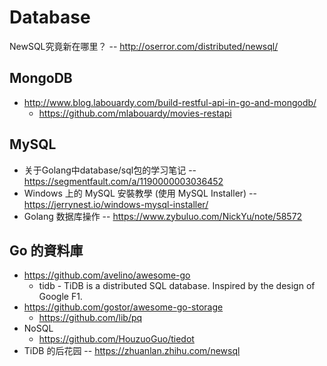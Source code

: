 # Database

NewSQL究竟新在哪里？ -- http://oserror.com/distributed/newsql/

## MongoDB

* http://www.blog.labouardy.com/build-restful-api-in-go-and-mongodb/
  * https://github.com/mlabouardy/movies-restapi

## MySQL

* 关于Golang中database/sql包的学习笔记 -- https://segmentfault.com/a/1190000003036452
* Windows 上的 MySQL 安裝教學 (使用 MySQL Installer) -- https://jerrynest.io/windows-mysql-installer/
* Golang 数据库操作 -- https://www.zybuluo.com/NickYu/note/58572

## Go 的資料庫

* https://github.com/avelino/awesome-go
  * tidb - TiDB is a distributed SQL database. Inspired by the design of Google F1.
* https://github.com/gostor/awesome-go-storage
  * https://github.com/lib/pq
* NoSQL
  * https://github.com/HouzuoGuo/tiedot
* TiDB 的后花园 -- https://zhuanlan.zhihu.com/newsql
  